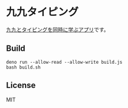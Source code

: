 # 九九タイピング

[九九とタイピングを同時に学ぶアプリ](https://marmooo.github.io/kuku-typing/)です。

## Build

```
deno run --allow-read --allow-write build.js
bash build.sh
```

## License

MIT
